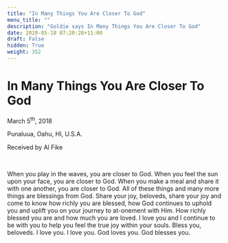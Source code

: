 ```yaml
---
title: "In Many Things You Are Closer To God"
menu_title: ""
description: "Goldie says In Many Things You Are Closer To God"
date: 2020-05-18 07:20:28+11:00
draft: False
hidden: True
weight: 352
---
```

# In Many Things You Are Closer To God

March 5<sup>th</sup>, 2018

Punaluua, Oahu, HI, U.S.A.

Received by Al Fike

 

When you play in the waves, you are closer to God. When you feel the sun upon your face, you are closer to God. When you make a meal and share it with one another, you are closer to God. All of these things and many more things are blessings from God. Share your joy, beloveds, share your joy and come to know how richly you are blessed, how God continues to uphold you and uplift you on your journey to at-onement with Him. How richly blessed you are and how much you are loved. I love you and I continue to be with you to help you feel the true joy within your souls. Bless you, beloveds. I love you. I love you. God loves you. God blesses you.
